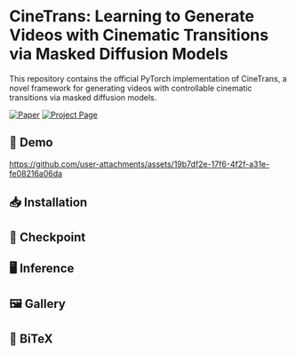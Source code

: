 # CineTrans: Learning to Generate Videos with Cinematic Transitions via Masked Diffusion Models

This repository contains the official PyTorch implementation of CineTrans, a novel framework for generating videos with controllable cinematic transitions via masked diffusion models.

[![Paper](https://img.shields.io/badge/Paper-arXiv-red)](你的论文链接) [![Project Page](https://img.shields.io/badge/Project-Website-blue)](你的项目网页链接)

## 🎥 Demo
https://github.com/user-attachments/assets/19b7df2e-17f6-4f2f-a31e-fe08216a06da
## 📥 Installation

## 🤗 Checkpoint  
## 🖥️ Inference  
## 🖼️ Gallery  
## 📑 BiTeX  
